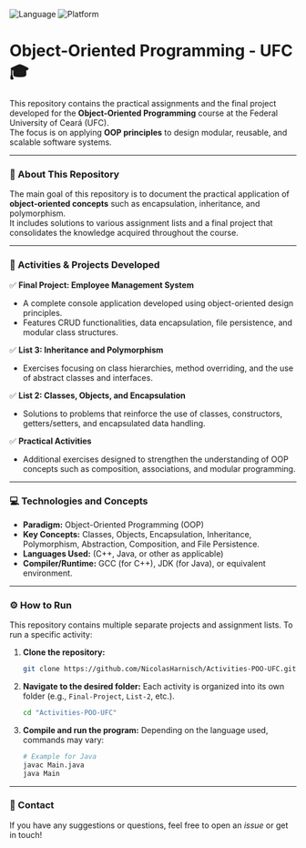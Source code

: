 ![Language](https://img.shields.io/badge/Language-OOP-blue.svg)
![Platform](https://img.shields.io/badge/Platform-Windows%20%7C%20Linux%20%7C%20macOS-lightgrey.svg)

# Object-Oriented Programming - UFC 🎓

This repository contains the practical assignments and the final project developed for the **Object-Oriented Programming** course at the Federal University of Ceará (UFC).  
The focus is on applying **OOP principles** to design modular, reusable, and scalable software systems.

---

### 📖 About This Repository

The main goal of this repository is to document the practical application of **object-oriented concepts** such as encapsulation, inheritance, and polymorphism.  
It includes solutions to various assignment lists and a final project that consolidates the knowledge acquired throughout the course.

---

### 🚀 Activities & Projects Developed

✅ **Final Project: Employee Management System**  
* A complete console application developed using object-oriented design principles.  
* Features CRUD functionalities, data encapsulation, file persistence, and modular class structures.

✅ **List 3: Inheritance and Polymorphism**  
* Exercises focusing on class hierarchies, method overriding, and the use of abstract classes and interfaces.

✅ **List 2: Classes, Objects, and Encapsulation**  
* Solutions to problems that reinforce the use of classes, constructors, getters/setters, and encapsulated data handling.

✅ **Practical Activities**  
* Additional exercises designed to strengthen the understanding of OOP concepts such as composition, associations, and modular programming.

---

### 💻 Technologies and Concepts

* **Paradigm:** Object-Oriented Programming (OOP)  
* **Key Concepts:** Classes, Objects, Encapsulation, Inheritance, Polymorphism, Abstraction, Composition, and File Persistence.  
* **Languages Used:** (C++, Java, or other as applicable)  
* **Compiler/Runtime:** GCC (for C++), JDK (for Java), or equivalent environment.

---

### ⚙️ How to Run

This repository contains multiple separate projects and assignment lists. To run a specific activity:

1.  **Clone the repository:**
    ```bash
    git clone https://github.com/NicolasHarnisch/Activities-POO-UFC.git
    ```

2.  **Navigate to the desired folder:**
    Each activity is organized into its own folder (e.g., `Final-Project`, `List-2`, etc.).
    ```bash
    cd "Activities-POO-UFC"
    ```

3.  **Compile and run the program:**
    Depending on the language used, commands may vary:

    ```bash
    # Example for Java
    javac Main.java
    java Main

---

### 📩 Contact

If you have any suggestions or questions, feel free to open an *issue* or get in touch!
